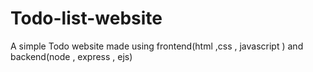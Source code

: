 # Todo-list-website
A simple Todo website made using frontend(html ,css , javascript ) and backend(node , express , ejs)   

